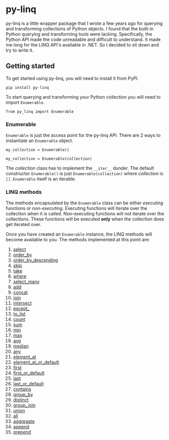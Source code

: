 # py-linq #

py-linq is a little wrapper package that I wrote a few years ago for querying and transforming collections of Python objects. I found that the built-in Python querying and transforming tools were lacking. Specifically, the Python API made the code unreadable and difficult to understand. It made me long for the LINQ API's available in .NET. So I decided to sit down and try to write it.

## Getting started ##

To get started using py-linq, you will need to install it from PyPI.

`pip install py-linq`

To start querying and transforming your Python collection you will need to import `Enumerable`.

`from py_linq import Enumerable`

### Enumerable ###

`Enumerable` is just the access point for the py-linq API. There are 2 ways to instantiate an `Enumerable` object.

<pre>
<code>my_collection = Enumerable()<br>
my_collection = Enumerable(<i>collection</i>)
</code></pre>

The _collection_ class has to implement the `__iter__` dunder. The default constructor `Enumerable()` is just `Enumerable(collection)` where _collection_ is `[]`. `Enumerable` itself is an iterable.

### LINQ methods ###

The methods encapsulated by the `Enumerable` class can be either _executing_ functions or _non-executing_. Executing functions will iterate over the collection when it is called. Non-executing functions will not iterate over the collections. These functions will be executed **only** when the collection does get iterated over.

Once you have created an `Enumerable` instance, the LINQ methods will become available to you. The methods implemented at this point are:

1. [select](/py-enumerable/select)
2. [order_by](/py-enumerable/order-by)
3. [order_by_descending](/py-enumerable/order-by-descending)
4. [skip](/py-enumerable/skip)
5. [take](/py-enumerable/take)
6. [where](/py-enumerable/where)
7. [select_many](/py-enumerable/select-many)
8. [add](/py-enumerable/add)
9. [concat](/py-enumerable/concat)
10. [join](/py-enumerable/join)
11. [intersect](/py-enumerable/intersect)
12. [except_](/py-enumerable/except)
13. [to_list](/py-enumerable/to-list)
14. [count](/py-enumerable/count)
15. [sum](/py-enumerable/sum)
16. [min](/py-enumerable/min)
17. [max](/py-enumerable/max)
18. [avg](/py-enumerable/avg)
19. [median](/py-enumerable/median)
20. [any](/py-enumerable/any)
21. [element_at](/py-enumerable/element-at)
22. [element_at_or_default](/py-enumerable/element-at-or-default)
23. [first](/py-enumerable/first)
24. [first_or_default](/py-enumerable/first-or-default)
25. [last](/py-enumerable/last)
26. [last_or_default](/py-enumerable/last-or-default)
27. [contains](/py-enumerable/contains)
28. [group_by](/py-enumerable/group-by)
29. [distinct](/py-enumerable/distinct)
30. [group_join](/py-enumerable/group-join)
31. [union](/py-enumerable/union)
32. [all](/py-enumerable/all)
33. [aggregate](/py-enumerable/aggregate)
34. [append](/py-enumerable/append)
35. [prepend](/py-enumerable/prepend)